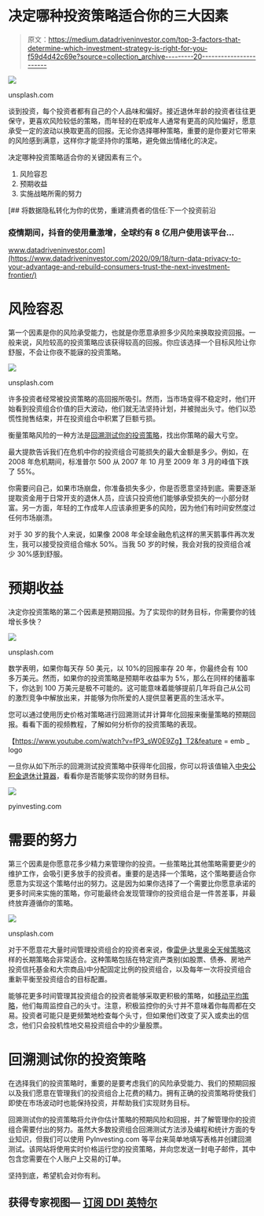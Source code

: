 # 决定哪种投资策略适合你的三大因素

> 原文：<https://medium.datadriveninvestor.com/top-3-factors-that-determine-which-investment-strategy-is-right-for-you-f59d4d42c69e?source=collection_archive---------20----------------------->

![](img/7dc3227aa59bb2305c7b7537d7f590b1.png)

unsplash.com

谈到投资，每个投资者都有自己的个人品味和偏好。接近退休年龄的投资者往往更保守，更喜欢风险较低的策略，而年轻的在职成年人通常有更高的风险偏好，愿意承受一定的波动以换取更高的回报。无论你选择哪种策略，重要的是你要对它带来的风险感到满意，这样你才能坚持你的策略，避免做出情绪化的决定。

决定哪种投资策略适合你的关键因素有三个。

1.  风险容忍
2.  预期收益
3.  实施战略所需的努力

[](https://www.datadriveninvestor.com/2020/09/18/turn-data-privacy-to-your-advantage-and-rebuild-consumers-trust-the-next-investment-frontier/) [## 将数据隐私转化为你的优势，重建消费者的信任:下一个投资前沿

### 疫情期间，抖音的使用量激增，全球约有 8 亿用户使用该平台…

www.datadriveninvestor.com](https://www.datadriveninvestor.com/2020/09/18/turn-data-privacy-to-your-advantage-and-rebuild-consumers-trust-the-next-investment-frontier/) 

# 风险容忍

第一个因素是你的风险承受能力，也就是你愿意承担多少风险来换取投资回报。一般来说，风险较高的投资策略应该获得较高的回报。你应该选择一个目标风险让你舒服，不会让你夜不能寐的投资策略。

![](img/2a416aae72a21bb65e31ff0c9c27ab53.png)

unsplash.com

许多投资者经常被投资策略的高回报所吸引。然而，当市场变得不稳定时，他们开始看到投资组合价值的巨大波动，他们就无法坚持计划，并被抛出头寸。他们以恐慌性抛售结束，并在投资组合中积累了巨额亏损。

衡量策略风险的一种方法是[回溯测试你的投资策略](https://pyinvesting.com/blog/12/heres-why-every-investor-should-backtest-their-investment-strategy/)，找出你策略的最大亏空。

最大提款告诉我们在危机中你的投资组合可能损失的最大金额是多少。例如，在 2008 年危机期间，标准普尔 500 从 2007 年 10 月至 2009 年 3 月的峰值下跌了 55%。

你需要问自己，如果市场崩盘，你准备损失多少，你是否愿意坚持到底。需要逐渐提取资金用于日常开支的退休人员，应该只投资他们能够承受损失的一小部分财富。另一方面，年轻的工作成年人应该承担更多的风险，因为他们有时间安然度过任何市场崩溃。

对于 30 岁的我个人来说，如果像 2008 年全球金融危机这样的黑天鹅事件再次发生，我可以接受投资组合缩水 50%。当我 50 岁的时候，我会对我的投资组合减少 30%感到舒服。

# 预期收益

决定你投资策略的第二个因素是预期回报。为了实现你的财务目标，你需要你的钱增长多快？

![](img/cf9b736a5e68461b2a1736f0c2b05419.png)

unsplash.com

数学表明，如果你每天存 50 美元，以 10%的回报率存 20 年，你最终会有 100 多万美元。然而，如果你的投资策略是预期年收益率为 5%，那么在同样的储蓄率下，你达到 100 万美元是极不可能的。这可能意味着能够提前几年将自己从公司的激烈竞争中解放出来，并能够为你所爱的人提供显著更高的生活水平。

您可以通过使用历史价格对策略进行回溯测试并计算年化回报来衡量策略的预期回报。看看下面的视频教程，了解如何分析你的投资策略的表现。

【https://www.youtube.com/watch?v=fP3_sW0E9Zg】T2&feature = emb _ logo

一旦你从如下所示的回溯测试投资策略中获得年化回报，你可以将该值输入[中央公积金退休计算器](https://www.cpf.gov.sg/eSvc/Web/Schemes/RetirementCalculator/CoverPage)，看看你是否能够实现你的财务目标。

![](img/ad0c9b22d40b8f8227d8e1a5e091c07b.png)

pyinvesting.com

# 需要的努力

第三个因素是你愿意花多少精力来管理你的投资。一些策略比其他策略需要更少的维护工作，会吸引更多放手的投资者。重要的是选择一个策略，这个策略要适合你愿意为实现这个策略付出的努力。这是因为如果你选择了一个需要比你愿意承诺的更多时间来实施的策略，你可能最终会发现管理你的投资组合是一件苦差事，并最终放弃遵循你的策略。

![](img/474261cf3eec30ef0855da1e1c91d183.png)

unsplash.com

对于不愿意花大量时间管理投资组合的投资者来说，像[雷伊·达里奥全天候策略](http://www.lazyportfolioetf.com/allocation/ray-dalio-all-weather/)这样的长期策略会非常适合。这种策略包括在特定资产类别(如股票、债券、房地产投资信托基金和大宗商品)中分配固定比例的投资组合，以及每年一次将投资组合重新平衡至投资组合的目标配置。

能够花更多时间管理其投资组合的投资者能够采取更积极的策略，如[移动平均策略](https://pyinvesting.com/backtest/moving-average/)，他们每周监控自己的头寸。注意，积极监控你的头寸并不意味着你每周都在交易。投资者可能只是更频繁地检查每个头寸，但如果他们改变了买入或卖出的信念，他们只会投机性地交易投资组合中的少量股票。

# 回溯测试你的投资策略

在选择我们的投资策略时，重要的是要考虑我们的风险承受能力、我们的预期回报以及我们愿意在管理我们的投资组合上花费的精力。拥有正确的投资策略将使我们即使在市场波动时也能保持投资，并帮助我们实现财务目标。

回溯测试你的投资策略将允许你估计策略的预期风险和回报，并了解管理你的投资组合需要付出的努力。虽然大多数投资组合回溯测试方法涉及编程和统计方面的专业知识，但我们可以使用 PyInvesting.com 等平台来简单地填写表格并创建回溯测试。该网站将使用实时价格运行您的投资策略，并向您发送一封电子邮件，其中包含您需要在个人账户上交易的订单。

坚持到底，希望机会对你有利。

## 获得专家视图— [订阅 DDI 英特尔](https://datadriveninvestor.com/ddi-intel)